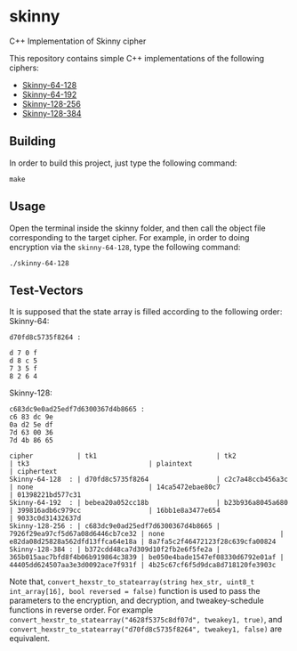 # skinny
C++ Implementation of Skinny cipher

This repository contains simple C++ implementations of the following ciphers:
- [Skinny-64-128](https://github.com/hadipourh/skinny/blob/master/skinny-64-128.cpp)
- [Skinny-64-192](https://github.com/hadipourh/skinny/blob/master/skinny-64-192.cpp)
- [Skinny-128-256](https://github.com/hadipourh/skinny/blob/master/skinny-128-256.cpp)
- [Skinny-128-384](https://github.com/hadipourh/skinny/blob/master/skinny-128-384.cpp)

## Building
In order to build this project, just type the following command:
```
make
```
## Usage
Open the terminal inside the skinny folder, and then call the object file corresponding to the target cipher. For example, in order 
to doing encryption via the `skinny-64-128`, type the following command:
```
./skinny-64-128
```
## Test-Vectors

It is supposed that the state array is filled according to the following order:
Skinny-64:
```
d70fd8c5735f8264 :

d 7 0 f
d 8 c 5
7 3 5 f
8 2 6 4
```
Skinny-128:
```
c683dc9e0ad25edf7d6300367d4b8665 :
c6 83 dc 9e
0a d2 5e df 
7d 63 00 36
7d 4b 86 65
```
```
cipher           | tk1                              | tk2                              | tk3                              | plaintext                        | ciphertext 
Skinny-64-128  : | d70fd8c5735f8264                 | c2c7a48ccb456a3c                 | none                             | 14ca5472ebae80c7                 | 01398221bd577c31
Skinny-64-192  : | bebea20a052cc18b                 | b23b936a8045a680                 | 399816adb6c979cc                 | 16bb1e8a3477e654                 | 9033c0d31432637d
Skinny-128-256 : | c683dc9e0ad25edf7d6300367d4b8665 | 7926f29ea97cf5d67a08d6446cb7ce32 | none                             | e82da08d25828a562dfd13ffca64e18a | 8a7fa5c2f46472123f28c639cfa00824
Skinny-128-384 : | b372cdd48ca7d309d10f2fb2e6f5fe2a | 365b015aac7bfd8f4b06b919864c3839 | be050e4bade1547ef08330d6792e01af | 44405dd624507aa3e3d0092ace7f931f | 4b25c67cf6f5d9dca8d718120fe3903c
```
Note that, `convert_hexstr_to_statearray(string hex_str, uint8_t int_array[16], bool reversed = false)` function is
used to pass the parameters to the encryption, and decryption, and tweakey-schedule functions in reverse order. 
For example `convert_hexstr_to_statearray("4628f5375c8df07d", tweakey1, true)`, and `convert_hexstr_to_statearray("d70fd8c5735f8264", tweakey1, false)` are equivalent. 
